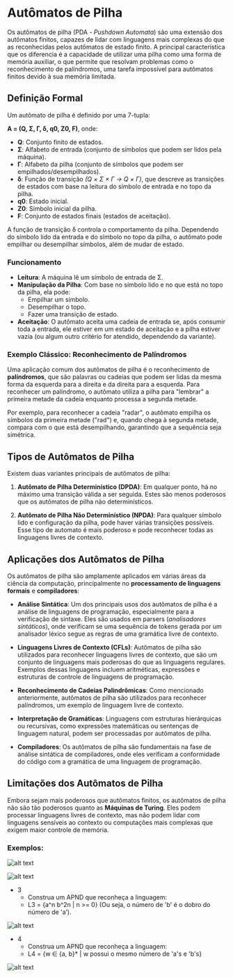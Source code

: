 # Autômatos de Pilha

Os autômatos de pilha (PDA - *Pushdown Automata*) são uma extensão dos autômatos finitos, capazes de lidar com linguagens mais complexas do que as reconhecidas pelos autômatos de estado finito. A principal característica que os diferencia é a capacidade de utilizar uma pilha como uma forma de memória auxiliar, o que permite que resolvam problemas como o reconhecimento de palíndromos, uma tarefa impossível para autômatos finitos devido à sua memória limitada.

## Definição Formal
Um autômato de pilha é definido por uma 7-tupla:

**A = (Q, Σ, Γ, δ, q0, Z0, F)**, onde:

- **Q**: Conjunto finito de estados.
- **Σ**: Alfabeto de entrada (conjunto de símbolos que podem ser lidos pela máquina).
- **Γ**: Alfabeto da pilha (conjunto de símbolos que podem ser empilhados/desempilhados).
- **δ**: Função de transição *(Q × Σ × Γ → Q × Γ)*, que descreve as transições de estados com base na leitura do símbolo de entrada e no topo da pilha.
- **q0**: Estado inicial.
- **Z0**: Símbolo inicial da pilha.
- **F**: Conjunto de estados finais (estados de aceitação).

A função de transição δ controla o comportamento da pilha. Dependendo do símbolo lido da entrada e do símbolo no topo da pilha, o autômato pode empilhar ou desempilhar símbolos, além de mudar de estado.

### Funcionamento

- **Leitura**: A máquina lê um símbolo de entrada de Σ.
- **Manipulação da Pilha**: Com base no símbolo lido e no que está no topo da pilha, ela pode:
  - Empilhar um símbolo.
  - Desempilhar o topo.
  - Fazer uma transição de estado.
- **Aceitação**: O autômato aceita uma cadeia de entrada se, após consumir toda a entrada, ele estiver em um estado de aceitação e a pilha estiver vazia (ou algum outro critério for atendido, dependendo da variante).

### Exemplo Clássico: Reconhecimento de Palíndromos

Uma aplicação comum dos autômatos de pilha é o reconhecimento de **palíndromos**, que são palavras ou cadeias que podem ser lidas da mesma forma da esquerda para a direita e da direita para a esquerda. Para reconhecer um palíndromo, o autômato utiliza a pilha para "lembrar" a primeira metade da cadeia enquanto processa a segunda metade.

Por exemplo, para reconhecer a cadeia "radar", o autômato empilha os símbolos da primeira metade ("rad") e, quando chega à segunda metade, compara com o que está desempilhando, garantindo que a sequência seja simétrica.

## Tipos de Autômatos de Pilha

Existem duas variantes principais de autômatos de pilha:

1. **Autômato de Pilha Determinístico (DPDA)**: Em qualquer ponto, há no máximo uma transição válida a ser seguida. Estes são menos poderosos que os autômatos de pilha não determinísticos.
   
2. **Autômato de Pilha Não Determinístico (NPDA)**: Para qualquer símbolo lido e configuração da pilha, pode haver várias transições possíveis. Esse tipo de automato é mais poderoso e pode reconhecer todas as linguagens livres de contexto.

## Aplicações dos Autômatos de Pilha

Os autômatos de pilha são amplamente aplicados em várias áreas da ciência da computação, principalmente no **processamento de linguagens formais** e **compiladores**:

- **Análise Sintática**: Um dos principais usos dos autômatos de pilha é a análise de linguagens de programação, especialmente para a verificação de sintaxe. Eles são usados em parsers (*analisadores sintáticos*), onde verificam se uma sequência de tokens gerada por um analisador léxico segue as regras de uma gramática livre de contexto.
  
- **Linguagens Livres de Contexto (CFLs)**: Autômatos de pilha são utilizados para reconhecer linguagens livres de contexto, que são um conjunto de linguagens mais poderosas do que as linguagens regulares. Exemplos dessas linguagens incluem aritméticas, expressões e estruturas de controle de linguagens de programação.

- **Reconhecimento de Cadeias Palindrômicas**: Como mencionado anteriormente, autômatos de pilha são utilizados para reconhecer palíndromos, um exemplo de linguagem livre de contexto.

- **Interpretação de Gramáticas**: Linguagens com estruturas hierárquicas ou recursivas, como expressões matemáticas ou sentenças de linguagem natural, podem ser processadas por autômatos de pilha.

- **Compiladores**: Os autômatos de pilha são fundamentais na fase de análise sintática de compiladores, onde eles verificam a conformidade do código com a gramática de uma linguagem de programação.

## Limitações dos Autômatos de Pilha

Embora sejam mais poderosos que autômatos finitos, os autômatos de pilha não são tão poderosos quanto as **Máquinas de Turing**. Eles podem processar linguagens livres de contexto, mas não podem lidar com linguagens sensíveis ao contexto ou computações mais complexas que exigem maior controle de memória.

### Exemplos:

![alt text](../Mídia/Automatos/automato11.png)

![alt text](../Mídia/Automatos/automato12.png)

- 3 
  - Construa um APND que reconheça a linguagem:
  - L3 = {a^n b^2n | n >= 0} (Ou seja, o número de
  'b' é o dobro do número de 'a’).

![alt text](../Mídia/Automatos/automato13.png)

- 4
  - Construa um APND que reconheça a linguagem:
  - L4 = {w ∈ {a, b}* | w possui o mesmo número de
'a's e 'b's}

![alt text](../Mídia/Automatos/automato14.png)